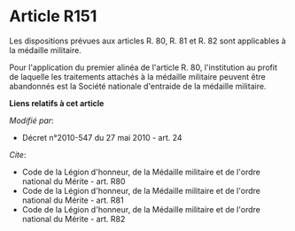# Article R151

Les dispositions prévues aux articles R. 80, R. 81 et R. 82 sont applicables à la médaille militaire. 

Pour l'application du premier alinéa de l'article R. 80, l'institution au profit de laquelle les traitements attachés à la
médaille militaire peuvent être abandonnés est la Société nationale d'entraide de la médaille militaire.

**Liens relatifs à cet article**

_Modifié par_:

  - Décret n°2010-547 du 27 mai 2010 - art. 24

_Cite_:

  - Code de la Légion d'honneur, de la Médaille militaire et de l'ordre national du Mérite - art. R80
  - Code de la Légion d'honneur, de la Médaille militaire et de l'ordre national du Mérite - art. R81
  - Code de la Légion d'honneur, de la Médaille militaire et de l'ordre national du Mérite - art. R82
